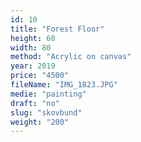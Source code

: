 ```yaml
---
id: 10
title: "Forest Floor"
height: 60
width: 80
method: "Acrylic on canvas"
year: 2019
price: "4500"
fileName: "IMG_1823.JPG"
medie: "painting"
draft: "no"
slug: "skovbund"
weight: "200"
---
```


